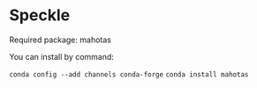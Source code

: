# Speckle
Required package: mahotas

You can install by command:

`conda config --add channels conda-forge`
`conda install mahotas`
